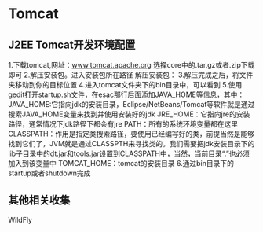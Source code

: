 # Tomcat

## J2EE Tomcat开发环境配置

1.下载tomcat,网址：www.tomcat.apache.org
选择core中的.tar.gz或者.zip下载即可
2.解压安装包。进入安装包所在路径
解压安装包：
3.解压完成之后，将文件夹移动到你的目标位置
4.进入tomcat文件夹下的bin目录中，可以看到
5.使用gedit打开startup.sh文件，在esac那行后面添加JAVA_HOME等信息，其中：
JAVA_HOME:它指向jdk的安装目录，Eclipse/NetBeans/Tomcat等软件就是通过搜索JAVA_HOME变量来找到并使用安装好的jdk
JRE_HOME：它指向jre的安装路径，通常情况下jdk路径下都会有jre
PATH：所有的系统环境变量都在这里
CLASSPATH：作用是指定类搜索路径，要使用已经编写好的类，前提当然是能够找到它们了，JVM就是通过CLASSPTH来寻找类的。我们需要把jdk安装目录下的lib子目录中的dt.jar和tools.jar设置到CLASSPATH中，当然，当前目录“.”也必须加入到该变量中
TOMCAT_HOME：tomcat的安装目录
6.通过bin目录下的startup或者shutdown完成

## 其他相关收集

WildFly
